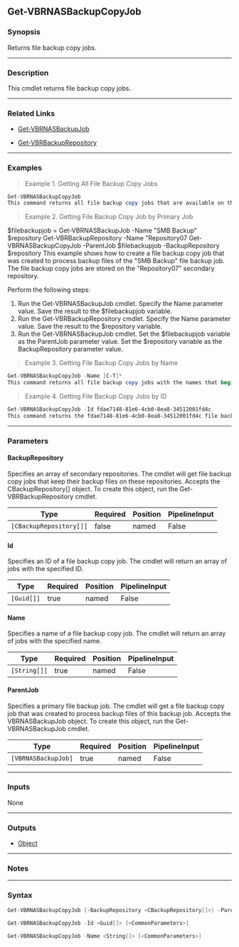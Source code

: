 Get-VBRNASBackupCopyJob
-----------------------

### Synopsis
Returns file backup copy jobs.

---

### Description

This cmdlet returns file backup copy jobs.

---

### Related Links
* [Get-VBRNASBackupJob](Get-VBRNASBackupJob)

* [Get-VBRBackupRepository](Get-VBRBackupRepository)

---

### Examples
> Example 1. Getting All File Backup Copy Jobs

```PowerShell
Get-VBRNASBackupCopyJob
This command returns all file backup copy jobs that are available on the secondary backup repositories for file backup jobs.
```
> Example 2. Getting File Backup Copy Job by Primary Job

$filebackupjob = Get-VBRNASBackupJob -Name "SMB Backup"
$repository Get-VBRBackupRepository -Name "Repository07
Get-VBRNASBackupCopyJob -ParentJob $filebackupjob -BackupRepository $repository
This example shows how to create a file backup copy job that was created to process backup files of the "SMB Backup" file backup job. The file backup copy jobs are stored on the "Repository07" secondary repository.

Perform the following steps:
1. Run the Get-VBRNASBackupJob cmdlet. Specify the Name parameter value. Save the result to the $filebackupjob variable.
2. Run the Get-VBRBackupRepository cmdlet. Specify the Name parameter value. Save the result to the $repository variable.
3.  Run the Get-VBRNASBackupJob cmdlet. Set the $filebackupjob variable as the ParentJob parameter value. Set the $repository variable as the BackupRepository parameter value.
> Example 3. Getting File Backup Copy Jobs by Name

```PowerShell
Get-VBRNASBackupCopyJob -Name [C-T]*
This command returns all file backup copy jobs with the names that begin with the letters C through T.
```
> Example 4. Getting File Backup Copy Jobs by ID

```PowerShell
Get-VBRNASBackupCopyJob -Id fdae7148-81e6-4cb0-8ea8-34512001fd4c
This command returns the fdae7148-81e6-4cb0-8ea8-34512001fd4c file backup copy job.
```

---

### Parameters
#### **BackupRepository**
Specifies an array of secondary repositories.  The cmdlet will get file backup copy jobs that keep their backup files on these repositories. Accepts the CBackupRepository[] object.  To create this object, run the Get-VBRBackupRepository cmdlet.

|Type                   |Required|Position|PipelineInput|
|-----------------------|--------|--------|-------------|
|`[CBackupRepository[]]`|false   |named   |False        |

#### **Id**
Specifies an ID of a file backup copy job.  The cmdlet will return an array of jobs with the specified ID.

|Type      |Required|Position|PipelineInput|
|----------|--------|--------|-------------|
|`[Guid[]]`|true    |named   |False        |

#### **Name**
Specifies a name of a file backup copy job.  The cmdlet will return an array of jobs with the specified name.

|Type        |Required|Position|PipelineInput|
|------------|--------|--------|-------------|
|`[String[]]`|true    |named   |False        |

#### **ParentJob**
Specifies a primary file backup job.  The cmdlet will get a file backup copy job that was created to process backup files of this backup job. Accepts the VBRNASBackupJob object.  To create this object, run the Get-VBRNASBackupJob cmdlet.

|Type               |Required|Position|PipelineInput|
|-------------------|--------|--------|-------------|
|`[VBRNASBackupJob]`|true    |named   |False        |

---

### Inputs
None

---

### Outputs
* [Object](https://learn.microsoft.com/en-us/dotnet/api/System.Object)

---

### Notes

---

### Syntax
```PowerShell
Get-VBRNASBackupCopyJob [-BackupRepository <CBackupRepository[]>] -ParentJob <VBRNASBackupJob> [<CommonParameters>]
```
```PowerShell
Get-VBRNASBackupCopyJob -Id <Guid[]> [<CommonParameters>]
```
```PowerShell
Get-VBRNASBackupCopyJob -Name <String[]> [<CommonParameters>]
```
